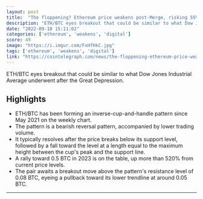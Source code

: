 ```yaml
---
layout: post
title:  "The floppening? Ethereum price weakens post-Merge, risking 55% drop against Bitcoin"
description: "ETH/BTC eyes breakout that could be similar to what Dow Jones Industrial Average underwent after the Great Depression."
date: "2022-09-18 15:11:02"
categories: ['ethereum', 'weakens', 'digital']
score: 49
image: "https://i.imgur.com/FxHfHkC.jpg"
tags: ['ethereum', 'weakens', 'digital']
link: "https://cointelegraph.com/news/the-floppening-ethereum-price-weakens-post-merge-risking-55-drop-against-bitcoin"
---
```


ETH/BTC eyes breakout that could be similar to what Dow Jones Industrial Average underwent after the Great Depression.

## Highlights

- ETH/BTC has been forming an inverse-cup-and-handle pattern since May 2021 on the weekly chart.
- The pattern is a bearish reversal pattern, accompanied by lower trading volume.
- It typically resolves after the price breaks below its support level, followed by a fall toward the level at a length equal to the maximum height between the cup's peak and the support line.
- A rally toward 0.5 BTC in 2023 is on the table, up more than 520% from current price levels.
- The pair awaits a breakout move above the pattern's resistance level of 0.08 BTC, eyeing a pullback toward its lower trendline at around 0.05 BTC.

---
